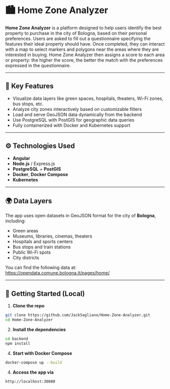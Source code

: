 # 🏙️ Home Zone Analyzer

**Home Zone Analyzer** is a platform designed to help users identify the best property to purchase in the city of Bologna, based on their personal preferences.
Users are asked to fill out a questionnaire specifying the features their ideal property should have.
Once completed, they can interact with a map to select markers and polygons near the areas where they are interested in buying.
Home Zone Analyzer then assigns a score to each area or property:
the higher the score, the better the match with the preferences expressed in the questionnaire.

---

## 📌 Key Features

- Visualize data layers like green spaces, hospitals, theaters, Wi-Fi zones, bus stops, etc.
- Analyze city zones interactively based on customizable filters
- Load and serve GeoJSON data dynamically from the backend
- Use PostgreSQL with PostGIS for geographic data queries
- Fully containerized with Docker and Kubernetes support

---

## ⚙️ Technologies Used

- **Angular**
- **Node.js** / Express.js
- **PostgreSQL** + **PostGIS**
- **Docker**, **Docker Compose**
- **Kubernetes**


---

## 🌍 Data Layers

The app uses open datasets in GeoJSON format for the city of **Bologna**, including:

- Green areas 
- Museums, libraries, cinemas, theaters
- Hospitals and sports centers
- Bus stops and train stations
- Public Wi-Fi spots
- City districts

You can find the following data at: https://opendata.comune.bologna.it/pages/home/

---

## 🚀 Getting Started (Local)

1. **Clone the repo**  
```bash
git clone https://github.com/JackSagliano/Home-Zone-Analyzer.git
cd Home-Zone-Analyzer
```
2. **Install the dependencies**
```bash
cd backend
npm install
```
4. **Start with Docker Compose**
```bash
docker-compose up --build
```

4. **Access the app via**
```bash
http://localhost:30080
```
